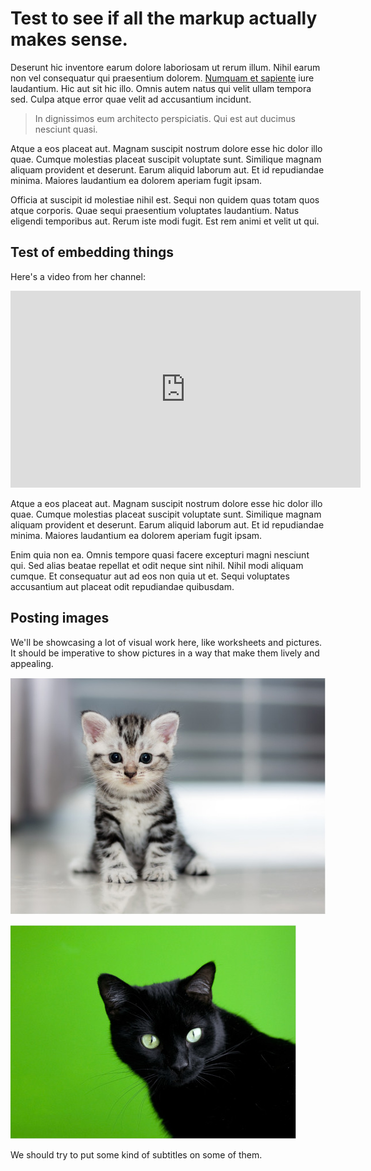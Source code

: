 # Test to see if all the markup actually makes sense.


Deserunt hic inventore earum dolore laboriosam ut rerum illum. Nihil earum non vel consequatur qui praesentium dolorem. [Numquam et sapiente](/) iure laudantium. Hic aut sit hic illo. Omnis autem natus qui velit ullam tempora sed. Culpa atque error quae velit ad accusantium incidunt.

> In dignissimos eum architecto perspiciatis. Qui est aut ducimus nesciunt quasi. 

Atque a eos placeat aut. Magnam suscipit nostrum dolore esse hic dolor illo quae. Cumque molestias placeat suscipit voluptate sunt. Similique magnam aliquam provident et deserunt. Earum aliquid laborum aut. Et id repudiandae minima. Maiores laudantium ea dolorem aperiam fugit ipsam.

Officia at suscipit id molestiae nihil est. Sequi non quidem quas totam quos atque corporis. Quae sequi praesentium voluptates laudantium. Natus eligendi temporibus aut. Rerum iste modi fugit. Est rem animi et velit ut qui.

## Test of embedding things

Here's a video from her channel:

<iframe width="560" height="315" src="https://www.youtube.com/embed/DFR4G09vXtE" frameborder="0" allow="accelerometer; autoplay; clipboard-write; encrypted-media; gyroscope; picture-in-picture" allowfullscreen></iframe>

Atque a eos placeat aut. Magnam suscipit nostrum dolore esse hic dolor illo quae. Cumque molestias placeat suscipit voluptate sunt. Similique magnam aliquam provident et deserunt. Earum aliquid laborum aut. Et id repudiandae minima. Maiores laudantium ea dolorem aperiam fugit ipsam.

Enim quia non ea. Omnis tempore quasi facere excepturi magni nesciunt qui. Sed alias beatae repellat et odit neque sint nihil. Nihil modi aliquam cumque. Et consequatur aut ad eos non quia ut et. Sequi voluptates accusantium aut placeat odit repudiandae quibusdam.

## Posting images

We'll be showcasing a lot of visual work here, like worksheets and pictures. It should be imperative to show pictures in a way that make them lively and appealing.

![a cat](/images/sample1.jpg)

![another cat](/images/sample2.jpg)

We should try to put some kind of subtitles on some of them.
